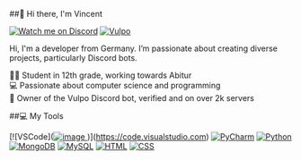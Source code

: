 ##👋 Hi there, I'm Vincent

[![Watch me on Discord](https://img.shields.io/badge/Discord-5865F2?style=for-the-badge&logo=discord&logoColor=white)](https://discord.com/users/824378909985341451)
[![Vulpo](https://img.shields.io/badge/Vulpo-F57C00?style=for-the-badge&logo=bot&logoColor=white)](https://vulpo-bot.de)

Hi, I'm a developer from Germany. I’m passionate about creating diverse projects, particularly Discord bots.

👨‍🎓 Student in 12th grade, working towards Abitur<br>
💻 Passionate about computer science and programming<br>
🤖 Owner of the Vulpo Discord bot, verified and on over 2k servers<br>

##💻 My Tools

[![VSCode]([![image](https://github.com/user-attachments/assets/42e881be-b4ff-4ca9-83f9-aa1c497337d6)
](https://skillicons.dev/icons?i=all))](https://code.visualstudio.com) 
[![PyCharm](https://img.icons8.com/ios/50/000000/pycharm.png)](https://www.jetbrains.com/pycharm/)
[![Python](https://img.icons8.com/ios/50/000000/python.png)](https://www.python.org/)
[![MongoDB](https://img.icons8.com/ios/50/000000/mongodb.png)](https://www.mongodb.com/)
[![MySQL](https://img.icons8.com/ios/50/000000/mysql-logo.png)](https://www.mysql.com/)
[![HTML](https://img.icons8.com/ios/50/000000/html-5.png)](https://developer.mozilla.org/en-US/docs/Web/HTML)
[![CSS](https://img.icons8.com/ios/50/000000/css3.png)](https://developer.mozilla.org/en-US/docs/Web/CSS)


